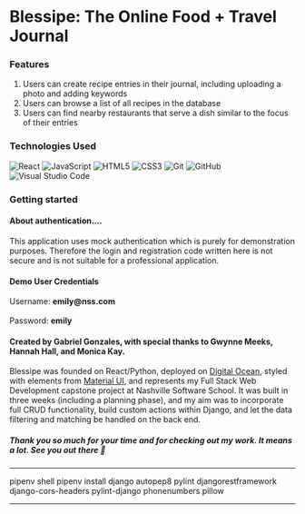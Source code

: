 # Blessipe: The Online Food + Travel Journal


### Features

1. Users can create recipe entries in their journal, including uploading a photo and adding keywords
2. Users can browse a list of all recipes in the database
3. Users can find nearby restaurants that serve a dish similar to the focus of their entries


### Technologies Used

![React](https://img.shields.io/badge/react%20-%2320232a.svg?&style=for-the-badge&logo=react&logoColor=%2361DAFB) ![JavaScript](https://img.shields.io/badge/javascript%20-%23323330.svg?&style=for-the-badge&logo=javascript&logoColor=%23F7DF1E) ![HTML5](https://img.shields.io/badge/html5%20-%23E34F26.svg?&style=for-the-badge&logo=html5&logoColor=white) ![CSS3](https://img.shields.io/badge/css3%20-%231572B6.svg?&style=for-the-badge&logo=css3&logoColor=white) ![Git](https://img.shields.io/badge/git%20-%23F05033.svg?&style=for-the-badge&logo=git&logoColor=white) ![GitHub](https://img.shields.io/badge/github%20-%23121011.svg?&style=for-the-badge&logo=github&logoColor=white) ![Visual Studio Code](https://img.shields.io/badge/VSCode%20-%23007ACC.svg?&style=for-the-badge&logo=visual-studio-code&logoColor=white)

### Getting started

#### About authentication....

This application uses mock authentication which is purely for demonstration purposes. Therefore the login and registration code written here is not secure and is not suitable for a professional application.


#### Demo User Credentials

<p>
Username: <b>emily@nss.com</b>
<br></br>
Password: <b>emily</b>
</p>

#### Created by Gabriel Gonzales, with special thanks to Gwynne Meeks, Hannah Hall, and Monica Kay.


Blessipe was founded on React/Python, deployed on [Digital Ocean](https://www.digitalocean.com/), styled with elements from [Material UI](https://material-ui.com/), and represents my Full Stack Web Development capstone project at Nashville Software School. It was built in three weeks (including a planning phase), and my aim was to incorporate full CRUD functionality, build custom actions within Django, and let the data filtering and matching be handled on the back end.

##### Thank you so much for your time and for checking out my work. It means a lot. See you out there 🍣

**********

pipenv shell
pipenv install django autopep8 pylint djangorestframework django-cors-headers pylint-django phonenumbers pillow


**********
